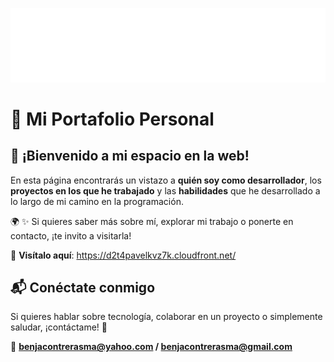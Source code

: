 <p align="center">
  <img src="./public/images/logoInvertido.webp" alt "Banner" width="600">
</p>

# 🚀 Mi Portafolio Personal

## 👋 ¡Bienvenido a mi espacio en la web!  

En esta página encontrarás un vistazo a **quién soy como desarrollador**, los **proyectos en los que he trabajado** y las **habilidades** que he desarrollado a lo largo de mi camino en la programación.  

🌍 ✨ Si quieres saber más sobre mí, explorar mi trabajo o ponerte en contacto, ¡te invito a visitarla!   

🔗 **Visítalo aquí**: https://d2t4pavelkvz7k.cloudfront.net/
## 📬 Conéctate conmigo  

Si quieres hablar sobre tecnología, colaborar en un proyecto o simplemente saludar, ¡contáctame! 🚀  

📩 **benjacontrerasma@yahoo.com / benjacontrerasma@gmail.com**  
